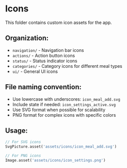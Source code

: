 # Icons

This folder contains custom icon assets for the app.

## Organization:
- `navigation/` - Navigation bar icons
- `actions/` - Action button icons
- `status/` - Status indicator icons
- `categories/` - Category icons for different meal types
- `ui/` - General UI icons

## File naming convention:
- Use lowercase with underscores: `icon_meal_add.svg`
- Include state if needed: `icon_settings_active.svg`
- Use SVG format when possible for scalability
- PNG format for complex icons with specific colors

## Usage:
```dart
// For SVG icons
SvgPicture.asset('assets/icons/icon_meal_add.svg')

// For PNG icons
Image.asset('assets/icons/icon_settings.png')
```